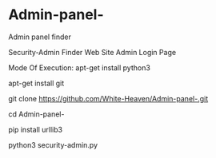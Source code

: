 # Admin-panel-
Admin panel finder

Security-Admin
Finder Web Site Admin Login Page

Mode Of Execution:
apt-get install python3

apt-get install git

git clone https://github.com/White-Heaven/Admin-panel-.git 

cd Admin-panel-

pip install urllib3

python3 security-admin.py
